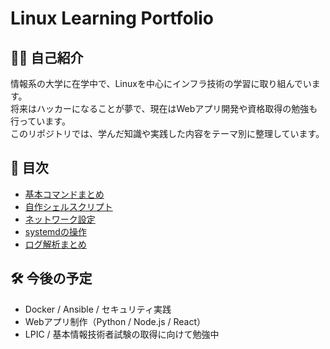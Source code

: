 # Linux Learning Portfolio

## 🧑‍💻 自己紹介

情報系の大学に在学中で、Linuxを中心にインフラ技術の学習に取り組んでいます。  
将来はハッカーになることが夢で、現在はWebアプリ開発や資格取得の勉強も行っています。  
このリポジトリでは、学んだ知識や実践した内容をテーマ別に整理しています。

## 📘 目次

- [基本コマンドまとめ](01_basic_commands/基本コマンド.md)
- [自作シェルスクリプト](02_shell_script/自作シェルスクリプト.md)
- [ネットワーク設定](03_network/ネットワーク設定.md)
- [systemdの操作](04_system_management/systemdサービス操作.md)
- [ログ解析まとめ](05_log_analysis/ログ解析まとめ.md)

## 🛠️ 今後の予定

- Docker / Ansible / セキュリティ実践
- Webアプリ制作（Python / Node.js / React）
- LPIC / 基本情報技術者試験の取得に向けて勉強中
